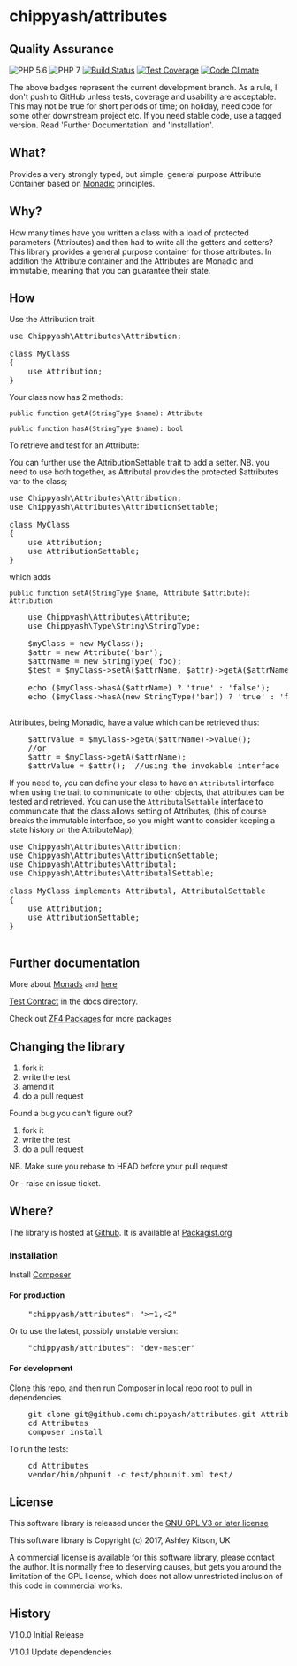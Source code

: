 # chippyash/attributes

## Quality Assurance

![PHP 5.6](https://img.shields.io/badge/PHP-5.6-blue.svg)
![PHP 7](https://img.shields.io/badge/PHP-7-blue.svg)
[![Build Status](https://travis-ci.org/chippyash/attributes.svg?branch=master)](https://travis-ci.org/chippyash/attributes.svg?branch=master)
[![Test Coverage](https://codeclimate.com/github/chippyash/attributes/badges/coverage.svg)](https://codeclimate.com/github/chippyash/attributes/badges)
[![Code Climate](https://codeclimate.com/github/chippyash/attributes/badges/gpa.svg)](https://codeclimate.com/github/chippyash/attributes/badges)

The above badges represent the current development branch.  As a rule, I don't push
 to GitHub unless tests, coverage and usability are acceptable.  This may not be
 true for short periods of time; on holiday, need code for some other downstream
 project etc.  If you need stable code, use a tagged version. Read 'Further Documentation'
 and 'Installation'.

## What?

Provides a very strongly typed, but simple, general purpose Attribute Container based 
on [Monadic](https://github.com/chippyash/monad) principles.

## Why?

How many times have you written a class with a load of protected parameters (Attributes)
and then had to write all the getters and setters?  This library provides a general
purpose container for those attributes.  In addition the Attribute container and the
Attributes are Monadic and immutable, meaning that you can guarantee their state.

## How

Use the Attribution trait.

<pre>
use Chippyash\Attributes\Attribution;

class MyClass
{
	use Attribution;
}
</pre>

Your class now has 2 methods:

`public function getA(StringType $name): Attribute`

`public function hasA(StringType $name): bool`

To retrieve and test for an Attribute:

You can further use the AttributionSettable trait to add a setter.  NB. you 
need to use both together, as Attributal provides the protected $attributes
var to the class;

<pre>
use Chippyash\Attributes\Attribution;
use Chippyash\Attributes\AttributionSettable;

class MyClass
{
	use Attribution;
	use AttributionSettable;
}
</pre>

which adds 

`public function setA(StringType $name, Attribute $attribute): Attribution`

<pre>
	use Chippyash\Attributes\Attribute;
	use Chippyash\Type\String\StringType;
	
	$myClass = new MyClass();
	$attr = new Attribute('bar');
	$attrName = new StringType('foo);
	$test = $myClass->setA($attrName, $attr)->getA($attrName);
	
	echo ($myClass->hasA($attrName) ? 'true' : 'false');
	echo ($myClass->hasA(new StringType('bar)) ? 'true' : 'false');
	
</pre>

Attributes, being Monadic, have a value which can be retrieved thus:

<pre>
	$attrValue = $myClass->getA($attrName)->value();
	//or
	$attr = $myClass->getA($attrName);
	$attrValue = $attr();  //using the invokable interface
</pre>

If you need to, you can define your class to have an `Attributal` interface when
using the trait to communicate to other objects, that attributes can be tested and
retrieved.  You can use the `AttributalSettable` interface to communicate that the
class allows setting of Attributes, (this of course breaks the immutable interface,
so you might want to consider keeping a state history on the AttributeMap);

<pre>
use Chippyash\Attributes\Attribution;
use Chippyash\Attributes\AttributionSettable;
use Chippyash\Attributes\Attributal;
use Chippyash\Attributes\AttributalSettable;

class MyClass implements Attributal, AttributalSettable
{
	use Attribution;
	use AttributionSettable;
}

</pre>

## Further documentation

More about [Monads](https://github.com/chippyash/monad) and [here](http://zf4.biz/blog/functional-programming-monads)

[Test Contract](https://github.com/chippyash/attributes/blob/master/docs/Test-Contract.md) in the docs directory.

Check out [ZF4 Packages](http://zf4.biz/packages?utm_source=github&utm_medium=web&utm_campaign=blinks&utm_content=validation) for more packages

## Changing the library

1.  fork it
2.  write the test
3.  amend it
4.  do a pull request

Found a bug you can't figure out?

1.  fork it
2.  write the test
3.  do a pull request

NB. Make sure you rebase to HEAD before your pull request

Or - raise an issue ticket.

## Where?

The library is hosted at [Github](https://github.com/chippyash/attributes). It is
available at [Packagist.org](https://packagist.org/packages/chippyash/attributes)

### Installation

Install [Composer](https://getcomposer.org/)

#### For production

<pre>
    "chippyash/attributes": ">=1,<2"
</pre>

Or to use the latest, possibly unstable version:

<pre>
    "chippyash/attributes": "dev-master"
</pre>


#### For development

Clone this repo, and then run Composer in local repo root to pull in dependencies

<pre>
    git clone git@github.com:chippyash/attributes.git Attributes
    cd Attributes
    composer install
</pre>

To run the tests:

<pre>
    cd Attributes
    vendor/bin/phpunit -c test/phpunit.xml test/
</pre>

## License

This software library is released under the [GNU GPL V3 or later license](http://www.gnu.org/copyleft/gpl.html)

This software library is Copyright (c) 2017, Ashley Kitson, UK

A commercial license is available for this software library, please contact the author. 
It is normally free to deserving causes, but gets you around the limitation of the GPL
license, which does not allow unrestricted inclusion of this code in commercial works.

## History

V1.0.0 Initial Release

V1.0.1 Update dependencies
